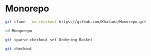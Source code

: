# Monorepo

```bash
git clone --no-checkout https://github.com/Khatami/Monorepo.git

cd Mongorepo

git sparse-checkout set Ordering Basket

git checkout
```
